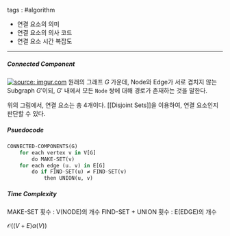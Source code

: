 tags : #algorithm 
- 연결 요소의 의미
- 연결 요소의 의사 코드
- 연결 요소 시간 복잡도
---
##### Connected Component
[![](https://i.imgur.com/EK3sI5c.png "source: imgur.com")](https://imgur.com/EK3sI5c)
원래의 그래프 $G$ 가운데, Node와 Edge가 서로 겹치지 않는 Subgraph $G'$이되, $G'$ 내에서 모든 `Node` 쌍에 대해 경로가 존재하는 것을 말한다.

위의 그림에서, 연결 요소는 총 4개이다.
[[Disjoint Sets]]을 이용하여, 연결 요소인지 판단할 수 있다.

##### Psuedocode
```python
CONNECTED-COMPONENTS(G)
	for each vertex v in V[G]
		do MAKE-SET(v)
	for each edge (u. v) in E[G]
		do if FIND-SET(u) ≠ FIND-SET(v)
			then UNION(u, v)
```

##### Time Complexity
MAKE-SET 횟수 : V(NODE)의 개수
FIND-SET + UNION 횟수 : E(EDGE)의 개수

$\mathcal{O}((V+E)\alpha(V))$